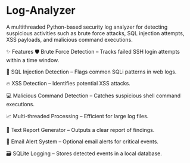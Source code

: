 # Log-Analyzer

A multithreaded Python-based security log analyzer for detecting suspicious activities such as brute force attacks, SQL injection attempts, XSS payloads, and malicious command executions.

✨ Features
🛡️ Brute Force Detection – Tracks failed SSH login attempts within a time window.

💉 SQL Injection Detection – Flags common SQLi patterns in web logs.

🔥 XSS Detection – Identifies potential XSS attacks.

💻 Malicious Command Detection – Catches suspicious shell command executions.

📈 Multi-threaded Processing – Efficient for large log files.

📝 Text Report Generator – Outputs a clear report of findings.

📧 Email Alert System – Optional email alerts for critical events.

🗃️ SQLite Logging – Stores detected events in a local database.
